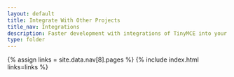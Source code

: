```yaml
---
layout: default
title: Integrate With Other Projects
title_nav: Integrations
description: Faster development with integrations of TinyMCE into your favorite framework or CMS.
type: folder
---
```

{% assign links = site.data.nav[8].pages %}
{% include index.html links=links %}
